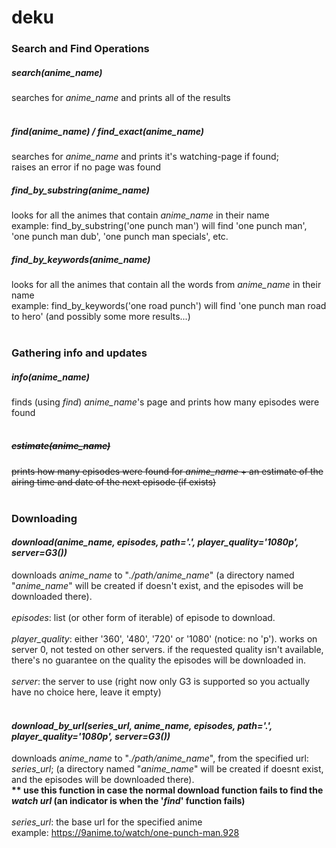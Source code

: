 # deku

### Search and Find Operations
##### <i>search(anime_name)</i>
searches for <i>anime_name</i> and prints all of the results
<br><br>

##### <i>find(anime_name) / find_exact(anime_name)</i>
searches for <i>anime_name</i> and prints it's watching-page if found;
<br>
raises an error if no page was found
<br>

##### <i>find_by_substring(anime_name)</i>
looks for all the animes that contain <i>anime_name</i> in their name
<br>
example: find_by_substring('one punch man') will find 'one punch man', 'one punch man dub', 'one punch man specials', etc.
<br>

##### <i>find_by_keywords(anime_name)</i>
looks for all the animes that contain all the words from <i>anime_name</i> in their name
<br>
example: find_by_keywords('one road punch') will find 'one punch man road to hero' (and possibly some more results...)
<br><br>

### Gathering info and updates
##### <i>info(anime_name)</i>
finds (using <i>find</i>) <i>anime_name</i>'s page and prints how many episodes were found
<br><br>

##### <s><i>estimate(anime_name)</i>
prints how many episodes were found for <i>anime_name</i> + an estimate of the 
airing time and date of the next episode (if exists)</s>
<br><br>


### Downloading
#### <i>download(anime_name, episodes, path='.', player_quality='1080p', server=G3())</i>
downloads <i>anime_name</i> to "<i>./path/anime_name</i>"
(a directory named "<i>anime_name</i>" will be created if doesn't exist, and the episodes will be downloaded there).
<br><br>
<i>episodes</i>: list (or other form of iterable) of episode to download.
<br><br>
<i>player_quality</i>: either '360', '480', '720' or '1080' (notice: no 'p'). works on server 0, not tested on other servers. if the requested quality isn't available, there's no guarantee on the quality the episodes will be downloaded in.
<br><br>
<i>server</i>: the server to use (right now only G3 is supported so you actually have no choice here, leave it empty)
<br><br>

#### <i>download_by_url(series_url, anime_name, episodes, path='.', player_quality='1080p', server=G3())</i>
downloads <i>anime_name</i> to "<i>./path/anime_name</i>", from the specified url: <i>series_url</i>; (a directory named "<i>anime_name</i>" will be created if doesnt exist, and the episodes will be downloaded there).
<br>
<strong>** use this function in case the normal download function fails to find the <i>watch url</i> (an indicator is when the '<i>find</i>' function fails)</strong>
<br><br>
<i>series_url</i>: the base url for the specified anime
<br>
example: https://9anime.to/watch/one-punch-man.928
<br><br>
